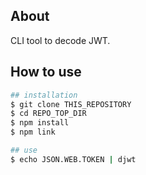 ## About
CLI tool to decode JWT.

## How to use
```sh
## installation
$ git clone THIS_REPOSITORY
$ cd REPO_TOP_DIR
$ npm install
$ npm link

## use
$ echo JSON.WEB.TOKEN | djwt
```
